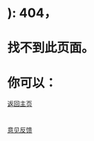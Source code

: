 # ): 404，
# 找不到此页面。
# 
# 你可以：
<div><a href="http://niaodtiantang.github.io/TableTennisGame">返回主页</a></div>

#  

<div><a href="http://niaodtiantang.github.io/意见反馈">意见反馈</a></div>
